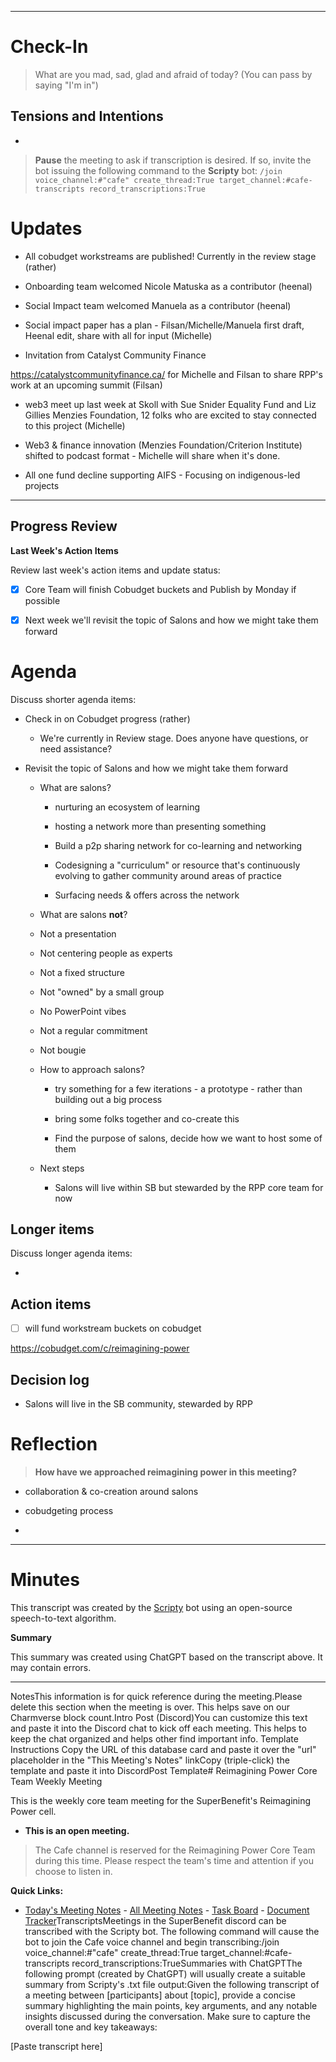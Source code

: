 
---

# Check-In

> What are you mad, sad, glad and afraid of today? (You can pass by saying "I'm in")

## Tensions and Intentions

- 

> **Pause** the meeting to ask if transcription is desired. If so, invite the bot issuing the following command to the **Scripty** bot:
> `/join voice_channel:#"cafe" create_thread:True target_channel:#cafe-transcripts record_transcriptions:True`

# Updates

-  All cobudget workstreams are published! Currently in the review stage (rather)

- Onboarding team welcomed Nicole Matuska as a contributor (heenal)

- Social Impact team welcomed Manuela as a contributor (heenal)

- Social impact paper has a plan - Filsan/Michelle/Manuela first draft, Heenal edit, share with all for input (Michelle)

- Invitation from Catalyst Community Finance 

 https://catalystcommunityfinance.ca/ for Michelle and Filsan to share RPP's work at an upcoming summit (Filsan)

- web3 meet up last week at Skoll with Sue Snider Equality Fund and Liz Gillies Menzies Foundation, 12 folks who are excited to stay connected to this project (Michelle)

- Web3 & finance innovation (Menzies Foundation/Criterion Institute) shifted to podcast format - Michelle will share when it's done.

- All one fund decline supporting AIFS - Focusing on indigenous-led projects


---

## Progress Review

**Last Week's Action Items**

Review last week's action items and update status:

- [x] Core Team will finish Cobudget buckets and Publish by Monday if possible

- [x] Next week we'll revisit the topic of Salons and how we might take them forward 

> 

# Agenda

Discuss shorter agenda items:

- Check in on Cobudget progress (rather)

  - We're currently in Review stage. Does anyone have questions, or need assistance?

- Revisit the topic of Salons and how we might take them forward 

  - What are salons?

    - nurturing an ecosystem of learning

    - hosting a network more than presenting something

    - Build a p2p sharing network for co-learning and networking

    - Codesigning a "curriculum" or resource that's continuously evolving to gather community around areas of practice

    - Surfacing needs & offers across the network

  -  What are salons **not**?

    - Not a presentation

    - Not centering people as experts

    - Not a fixed structure

    - Not "owned" by a small group

    - No PowerPoint vibes

    - Not a regular commitment

    - Not bougie

  - How to approach salons?

    - try something for a few iterations - a prototype - rather than building out a big process

    - bring some folks together and co-create this

    - Find the purpose of salons, decide how we want to host some of them

  - Next steps

    - Salons will live within SB but stewarded by the RPP core team for now

## Longer items

Discuss longer agenda items:

- 

## Action items

- [ ]  will fund workstream buckets on cobudget

 https://cobudget.com/c/reimagining-power

## Decision log

- Salons will live in the SB community, stewarded by RPP
 

# Reflection 

> **How have we approached reimagining power in this meeting?**

- collaboration & co-creation around salons

- cobudgeting process

- 

---

# Minutes

This transcript was created by the [Scripty](https://scripty.org/) bot using an open-source speech-to-text algorithm.

**Summary**

This summary was created using ChatGPT based on the transcript above. It may contain errors.

> <Paste summary here>

---

NotesThis information is for quick reference during the meeting.Please delete this section when the meeting is over. This helps save on our Charmverse block count.Intro Post (Discord)You can customize this text and paste it into the Discord chat to kick off each meeting. This helps to keep the chat organized and helps other find important info. Template Instructions Copy the URL of this database card and paste it over the "url" placeholder in the "This Meeting's Notes" linkCopy (triple-click) the template and paste it into DiscordPost Template# Reimagining Power Core Team Weekly Meeting

This is the weekly core team meeting for the SuperBenefit's Reimagining Power cell.

- __This is an **open** meeting.__  
> The Cafe channel is reserved for the Reimagining Power Core Team during this time. Please respect the team's time and attention if you choose to listen in.

**Quick Links:**
- [Today's Meeting Notes](https://app.charmverse.io/superbenefit/reimagining-power-weekly-core-team-meeting-18-4-2024-5225346679326952)   - [All Meeting Notes](https://app.charmverse.io/superbenefit/meeting-notes-reimagining-power-9995214806368862)   - [Task Board](https://app.charmverse.io/superbenefit/task-board-reimagining-power-18270894134568505) - [Document Tracker](https://app.charmverse.io/superbenefit/documents-reimagining-power-8236079332321762)TranscriptsMeetings in the SuperBenefit discord can be transcribed with the Scripty bot. The following command will cause the bot to join the Cafe voice channel and begin transcribing:/join voice_channel:#"cafe" create_thread:True target_channel:#cafe-transcripts record_transcriptions:TrueSummaries with ChatGPTThe following prompt (created by ChatGPT) will usually create a suitable summary from Scripty's .txt file output:Given the following transcript of a meeting between [participants] about [topic], provide a concise summary highlighting the main points, key arguments, and any notable insights discussed during the conversation. Make sure to capture the overall tone and key takeaways:

[Paste transcript here]
